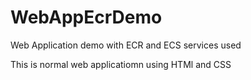 # WebAppEcrDemo
Web Application  demo with ECR and ECS services used

This is normal web applicatiomn using HTMl and CSS 
